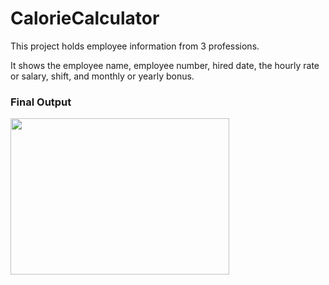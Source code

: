 <h1>CalorieCalculator</h1>

<p>This project holds employee information from 3 professions.</p>

<p>It shows the employee name, employee number, hired date, the hourly rate or salary, shift, and monthly or yearly bonus.</>

<h3>Final Output</h3>

<img src="https://suelenduarte.github.io/CalorieCalculator/images/calculator.png" width = 350 height = 250> 
